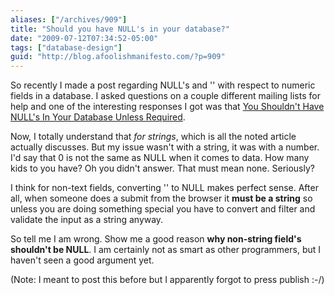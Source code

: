 ```yaml
---
aliases: ["/archives/909"]
title: "Should you have NULL's in your database?"
date: "2009-07-12T07:34:52-05:00"
tags: ["database-design"]
guid: "http://blog.afoolishmanifesto.com/?p=909"
---
```

So recently I made a post regarding NULL's and '' with respect to numeric fields in a database. I asked questions on a couple different mailing lists for help and one of the interesting responses I got was that [You Shouldn't Have NULL's In Your Database Unless Required](http://www.bennadel.com/blog/85-Why-NULL-Values-Should-Not-Be-Used-in-a-Database-Unless-Required.htm).

Now, I totally understand that _for strings_, which is all the noted article actually discusses. But my issue wasn't with a string, it was with a number. I'd say that 0 is not the same as NULL when it comes to data. How many kids to you have? Oh you didn't answer. That must mean none. Seriously?

I think for non-text fields, converting '' to NULL makes perfect sense. After all, when someone does a submit from the browser it **must be a string** so unless you are doing something special you have to convert and filter and validate the input as a string anyway.

So tell me I am wrong. Show me a good reason **why non-string field's shouldn't be NULL**. I am certainly not as smart as other programmers, but I haven't seen a good argument yet.

(Note: I meant to post this before but I apparently forgot to press publish :-/)
